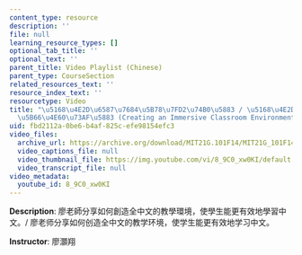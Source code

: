 ```yaml
---
content_type: resource
description: ''
file: null
learning_resource_types: []
optional_tab_title: ''
optional_text: ''
parent_title: Video Playlist (Chinese)
parent_type: CourseSection
related_resources_text: ''
resource_index_text: ''
resourcetype: Video
title: "\u5168\u4E2D\u6587\u7684\u5B78\u7FD2\u74B0\u5883 / \u5168\u4E2D\u6587\u7684\
  \u5B66\u4E60\u73AF\u5883 (Creating an Immersive Classroom Environment)"
uid: fbd2112a-0be6-b4af-825c-efe98154efc3
video_files:
  archive_url: https://archive.org/download/MIT21G.101F14/MIT21G_101F14_Immersive_Environment_Chinese_300k.mp4
  video_captions_file: null
  video_thumbnail_file: https://img.youtube.com/vi/8_9C0_xw0KI/default.jpg
  video_transcript_file: null
video_metadata:
  youtube_id: 8_9C0_xw0KI
---
```


**Description**: 廖老師分享如何創造全中文的教學環境，使學生能更有效地學習中文。/ 廖老师分享如何创造全中文的教学环境，使学生能更有效地学习中文。

**Instructor**: 廖灝翔